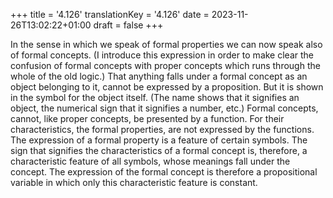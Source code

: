 +++
title = '4.126'
translationKey = '4.126'
date = 2023-11-26T13:02:22+01:00
draft = false
+++

In the sense in which we speak of formal properties we can now speak also of formal concepts.
(I introduce this expression in order to make clear the confusion of formal concepts with proper concepts which runs through the whole of the old logic.)
That anything falls under a formal concept as an object belonging to it, cannot be expressed by a proposition. But it is shown in the symbol for the object itself. (The name shows that it signifies an object, the numerical sign that it signifies a number, etc.)
Formal concepts, cannot, like proper concepts, be presented by a function.
For their characteristics, the formal properties, are not expressed by the functions.
The expression of a formal property is a feature of certain symbols.
The sign that signifies the characteristics of a formal concept is, therefore, a characteristic feature of all symbols, whose meanings fall under the concept.
The expression of the formal concept is therefore a propositional variable in which only this characteristic feature is constant.
